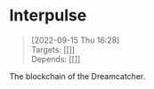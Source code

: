 
# Interpulse

> [2022-09-15 Thu 16:28] <br/>
> Targets: [[]] <br/>
> Depends: [[]]

The blockchain of the Dreamcatcher.  
